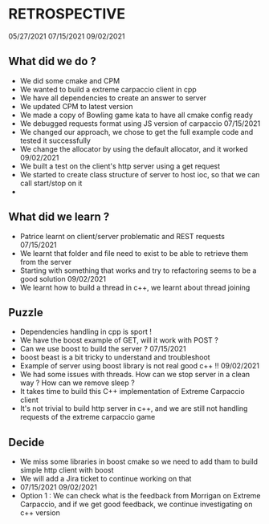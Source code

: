 # RETROSPECTIVE

05/27/2021
07/15/2021
09/02/2021

## What did we do ?
- We did some cmake and CPM
- We wanted to build a extreme carpaccio client in cpp
- We have all dependencies to create an answer to server
- We updated CPM to latest version
- We made a copy of Bowling game kata to have all cmake config ready
- We debugged requests format using JS version of carpaccio
07/15/2021
- We changed our approach, we chose to get the full example code and tested it successfully
- We change the allocator by using the default allocator, and it worked
09/02/2021
- We built a test on the client's http server using a get request
- We started to create class structure of server to host ioc, so that we can call start/stop on it
- 

## What did we learn ?
- Patrice learnt on client/server problematic and REST requests
07/15/2021
- We learnt that folder and file need to exist to be able to retrieve them from the server
- Starting with something that works and try to refactoring seems to be a good solution
09/02/2021
- We learnt how to build a thread in c++, we learnt about thread joining

## Puzzle
- Dependencies handling in cpp is sport !
- We have the boost example of GET, will it work with POST ?
- Can we use boost to build the server ?
07/15/2021
- boost beast is a bit tricky to understand and troubleshoot
- Example of server using boost library is not real good c++ !!
09/02/2021
- We had some issues with threads. How can we stop server in a clean way ? How can we remove sleep ?
- It takes time to build this C++ implementation of Extreme Carpaccio client
- It's not trivial to build http server in c++, and we are still not handling requests of the extreme carpaccio game


## Decide
- We miss some libraries in boost cmake so we need to add tham to build simple http client with boost
- We will add a Jira ticket to continue working on that
- 07/15/2021
09/02/2021
- Option 1 : We can check what is the feedback from Morrigan on Extreme Carpaccio, and if we get good feedback, we continue investigating on c++ version